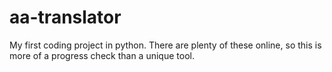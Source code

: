 # aa-translator
My first coding project in python. There are plenty of these online, so this is more of a progress check than a unique tool. 
